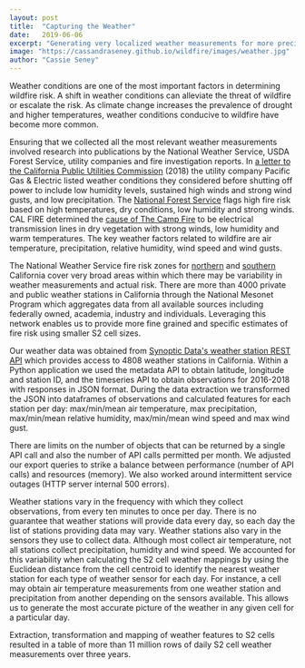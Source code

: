 ```yaml
---
layout: post
title:  "Capturing the Weather"
date:   2019-06-06
excerpt: "Generating very localized weather measurements for more precise wildfire risk estimates."
image: "https://cassandraseney.github.io/wildfire/images/weather.jpg"
author: "Cassie Seney"
---
```


Weather conditions are one of the most important factors in determining wildfire risk. A shift in weather conditions can alleviate the threat of wildfire or escalate the risk. As climate change increases the prevalence of drought and higher temperatures, weather conditions conducive to wildfire have become more common.

Ensuring that we collected all the most relevant weather measurements involved research into publications by the National Weather Service, USDA Forest Service, utility companies and fire investigation reports. In [a letter to the California Public Utilities Commission](https://www.cpuc.ca.gov/uploadedFiles/CPUCWebsite/Content/News_Room/NewsUpdates/2018/11-27-18%20PGE%20PSPS%20Report.pdf) (2018) the utility company Pacific Gas & Electric listed weather conditions they considered before shutting off power to include low humidity levels, sustained high winds and strong wind gusts, and low precipitation. The [National Forest Service](https://www.fs.usda.gov/detail/ltbmu/news-events/?cid=FSEPRD594171) flags high fire risk based on high temperatures, dry conditions, low humidity and strong winds. CAL FIRE determined the [cause of The Camp Fire](https://calfire.ca.gov/communications/downloads/newsreleases/2019/CampFire_Cause.pdf) to be electrical transmission lines in dry vegetation with strong winds, low humidity and warm temperatures. The key weather factors related to wildfire are air temperature, precipitation, relative humidity, wind speed and wind gusts.

The National Weather Service fire risk zones for [northern](https://www.weather.gov/source/pimar/FireZone/ca_n_firezone.jpg) and [southern](https://www.weather.gov/source/pimar/FireZone/ca_s_firezone.jpg) California cover very broad areas within which there may be variability in weather measurements and actual risk. There are more than 4000 private and public weather stations in California through the National Mesonet Program which aggregates data from all available sources including federally owned, academia, industry and individuals. Leveraging this network enables us to provide more fine grained and specific estimates of fire risk using smaller S2 cell sizes.

Our weather data was obtained from [Synoptic Data's weather station REST API](https://developers.synopticdata.com/mesonet/v2/stations/timeseries/) which provides access to 4808 weather stations in California. Within a Python application we used the metadata API to obtain latitude, longitude and station ID, and the timeseries API to obtain observations for 2016-2018 with responses in JSON format. During the data extraction we transformed the JSON into dataframes of observations and calculated features for each station per day: max/min/mean air temperature, max precipitation, max/min/mean relative humidity, max/min/mean wind speed and max wind gust.

There are limits on the number of objects that can be returned by a single API call and also the number of API calls permitted per month.  We adjusted our export queries to strike a balance between performance (number of API calls) and resources (memory). We also worked around intermittent service outages (HTTP server internal 500 errors).
 
Weather stations vary in the frequency with which they collect observations, from every ten minutes to once per day. There is no guarantee that weather stations will provide data every day, so each day the list of stations providing data may vary. Weather stations also vary in the sensors they use to collect data. Although most collect air temperature, not all stations collect precipitation, humidity and wind speed. We accounted for this variability when calculating the S2 cell weather mappings by using the Euclidean distance from the cell centroid to identify the nearest weather station for each type of weather sensor for each day. For instance, a cell may obtain air temperature measurements from one weather station and precipitation from another depending on the sensors available. This allows us to generate the most accurate picture of the weather in any given cell for a particular day.

Extraction, transformation and mapping of weather features to S2 cells resulted in a table of more than 11 million rows of daily S2 cell weather measurements over three years.

